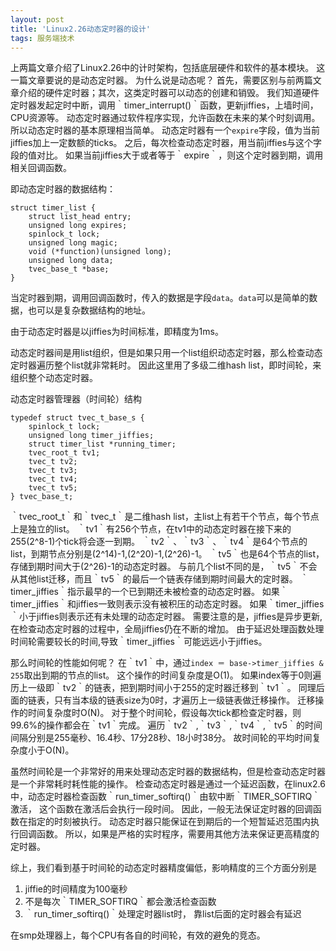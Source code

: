 ```yaml
---
layout: post
title: 'Linux2.26动态定时器的设计'
tags: 服务端技术
---
```


上两篇文章介绍了Linux2.26中的计时架构，包括底层硬件和软件的基本模块。
这一篇文章要说的是动态定时器。
为什么说是动态呢？
首先，需要区别与前两篇文章介绍的硬件定时器；其次，这类定时器可以动态的创建和销毁。
我们知道硬件定时器发起定时中断，调用｀timer_interrupt()｀函数，更新jiffies，上墙时间，CPU资源等。
动态定时器通过软件程序实现，允许函数在未来的某个时刻调用。
所以动态定时器的基本原理相当简单。
动态定时器有一个`expire`字段，值为当前jiffies加上一定数额的ticks。
之后，每次检查动态定时器，用当前jiffies与这个字段的值对比。
如果当前jiffies大于或者等于｀expire｀，则这个定时器到期，调用相关回调函数。

即动态定时器的数据结构：

    struct timer_list {
        struct list_head entry;
        unsigned long expires;
        spinlock_t lock;
        unsigned long magic;
        void (*function)(unsigned long);
        unsigned long data;
        tvec_base_t *base; 
    }

当定时器到期，调用回调函数时，传入的数据是字段`data`。`data`可以是简单的数据，也可以是复杂数据结构的地址。
  
由于动态定时器是以jiffies为时间标准，即精度为1ms。

动态定时器间是用list组织，但是如果只用一个list组织动态定时器，那么检查动态定时器遍历整个list就非常耗时。
因此这里用了多级二维hash list，即时间轮，来组织整个动态定时器。

动态定时器管理器（时间轮）结构

    typedef struct tvec_t_base_s {
        spinlock_t lock;
        unsigned long timer_jiffies;
        struct timer_list *running_timer;
        tvec_root_t tv1;
        tvec_t tv2;
        tvec_t tv3;
        tvec_t tv4;
        tvec_t tv5;
    } tvec_base_t;

｀tvec_root_t｀和｀tvec_t｀是二维hash list，主list上有若干个节点，每个节点上是独立的list。
｀tv1｀有256个节点，在tv1中的动态定时器在接下来的255(2^8-1)个tick将会逐一到期。
｀tv2｀、｀tv3｀、｀tv4｀是64个节点的list，到期节点分别是(2^14)-1,(2^20)-1,(2^26)-1。
｀tv5｀也是64个节点的list，存储到期时间大于(2^26)-1的动态定时器。
与前几个list不同的是，｀tv5｀不会从其他list迁移，而且｀tv5｀的最后一个链表存储到期时间最大的定时器。
｀timer_jiffies｀指示最早的一个已到期还未被检查的动态定时器。
如果｀timer_jiffies｀和jiffies一致则表示没有被积压的动态定时器。
如果｀timer_jiffies｀小于jiffies则表示还有未处理的动态定时器。
需要注意的是，jiffies是异步更新,在检查动态定时器的过程中，全局jiffies仍在不断的增加。
由于延迟处理函数处理时间轮需要较长的时间,导致｀timer_jiffies｀可能远远小于jiffies。

那么时间轮的性能如何呢？
在｀tv1｀中，通过`index ＝ base->timer_jiffies & 255`取出到期的节点的list。
这个操作的时间复杂度是O(1)。
如果index等于0则遍历上一级即｀tv2｀的链表，把到期时间小于255的定时器迁移到｀tv1｀。
同理后面的链表，只有当本级的链表size为0时，才遍历上一级链表做迁移操作。
迁移操作的时间复杂度时O(N)。
对于整个时间轮，假设每次tick都检查定时器，则99.6%的操作都会在｀tv1｀完成。
遍历｀tv2｀,｀tv3｀,｀tv4｀,｀tv5｀的时间间隔分别是255毫秒、16.4秒、17分28秒、18小时38分。
故时间轮的平均时间复杂度小于O(N)。

虽然时间轮是一个非常好的用来处理动态定时器的数据结构，但是检查动态定时器是一个非常耗时耗性能的操作。
检查动态定时器是通过一个延迟函数，在linux2.6中，动态定时器检查函数｀run_timer_softirq()｀由软中断｀TIMER_SOFTIRQ｀激活，
这个函数在激活后会执行一段时间。
因此，一般无法保证定时器的回调函数在指定的时刻被执行。
动态定时器只能保证在到期后的一个短暂延迟范围内执行回调函数。
所以，如果是严格的实时程序，需要用其他方法来保证更高精度的定时器。

综上，我们看到基于时间轮的动态定时器精度偏低，影响精度的三个方面分别是

1.  jiffie的时间精度为100毫秒
2.  不是每次｀TIMER_SOFTIRQ｀都会激活检查函数
3.  ｀run_timer_softirq()｀处理定时器list时， 靠list后面的定时器会有延迟

在smp处理器上，每个CPU有各自的时间轮，有效的避免的竞态。